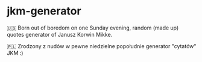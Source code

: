 # jkm-generator
🇺🇸 Born out of boredom on one Sunday evening, random (made up) quotes generator of Janusz Korwin Mikke.

🇵🇱 Zrodzony z nudów w pewne niedzielne popołudnie generator "cytatów" JKM :)
